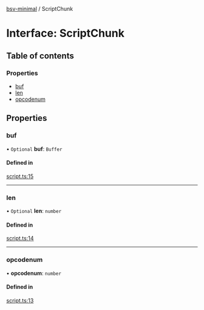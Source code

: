 [bsv-minimal](../README.md) / ScriptChunk

# Interface: ScriptChunk

## Table of contents

### Properties

- [buf](ScriptChunk.md#buf)
- [len](ScriptChunk.md#len)
- [opcodenum](ScriptChunk.md#opcodenum)

## Properties

### buf

• `Optional` **buf**: `Buffer`

#### Defined in

[script.ts:15](https://github.com/kevinejohn/bsv-minimal/blob/e0eff02/src/script.ts#L15)

___

### len

• `Optional` **len**: `number`

#### Defined in

[script.ts:14](https://github.com/kevinejohn/bsv-minimal/blob/e0eff02/src/script.ts#L14)

___

### opcodenum

• **opcodenum**: `number`

#### Defined in

[script.ts:13](https://github.com/kevinejohn/bsv-minimal/blob/e0eff02/src/script.ts#L13)
